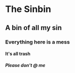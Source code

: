 # The Sinbin
## A bin of all my sin
### Everything here is a mess
#### It's all trash
##### Please don't @ me
